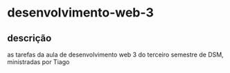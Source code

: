 # desenvolvimento-web-3

## descrição
as tarefas da aula de desenvolvimento web 3 do terceiro semestre de DSM, ministradas por Tiago